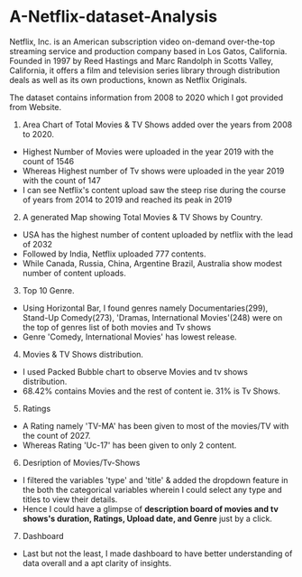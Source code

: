 # A-Netflix-dataset-Analysis


Netflix, Inc. is an American subscription video on-demand over-the-top streaming service and production company based in Los Gatos, California. Founded in 1997 by Reed Hastings and Marc Randolph in Scotts Valley, California, it offers a film and television series library through distribution deals as well as its own productions, known as Netflix Originals.

The dataset contains information from 2008 to 2020 which I got provided from Website.

1. Area Chart of Total Movies & TV Shows added over the years from 2008 to 2020.
* Highest Number of Movies were uploaded in the year 2019 with the count of 1546
* Whereas Highest number of Tv shows were uploaded in the year 2019 with the count of 147
* I can see Netflix's content upload saw the steep rise during the course of years from 2014 to 2019 and reached its peak in 2019

2. A generated Map showing Total Movies & TV Shows by Country. 
* USA has the highest number of content uploaded by netflix with the lead of 2032
* Followed by India, Netflix uploaded 777 contents.
* While Canada, Russia, China, Argentine Brazil, Australia show modest number of content uploads.

3. Top 10 Genre.
* Using Horizontal Bar, I found genres namely Documentaries(299), Stand-Up Comedy(273), 'Dramas, International Movies'(248) were on the top of genres list of both movies and Tv shows
* Genre 'Comedy, International Movies' has lowest release.

4. Movies & TV Shows distribution.
* I used Packed Bubble chart to observe Movies and tv shows distribution.
* 68.42% contains Movies and the rest of content ie. 31% is Tv Shows.

5. Ratings
* A Rating namely 'TV-MA' has been given to most of the movies/TV with the count of 2027.
* Whereas Rating 'Uc-17' has been given to only 2 content.

6. Desription of Movies/Tv-Shows
* I filtered the variables 'type' and 'title' & added the dropdown feature in the both the categorical variables wherein I could select any type and titles to view their details.
* Hence I could have a glimpse of **description board of movies and tv shows's duration, Ratings, Upload date, and Genre** just by a click.

7. Dashboard
* Last but not the least, I made dashboard to have better understanding of data overall and a apt clarity of insights.
